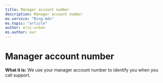 ```yaml
---
title: Manager account number
description: Manager account number
ms.service: "Bing-Ads"
ms.topic: "article"
author: eric-urban
ms.author: eur
---
```


# Manager account number

**What it is:**  We use your manager account number to identify you when you call support.


